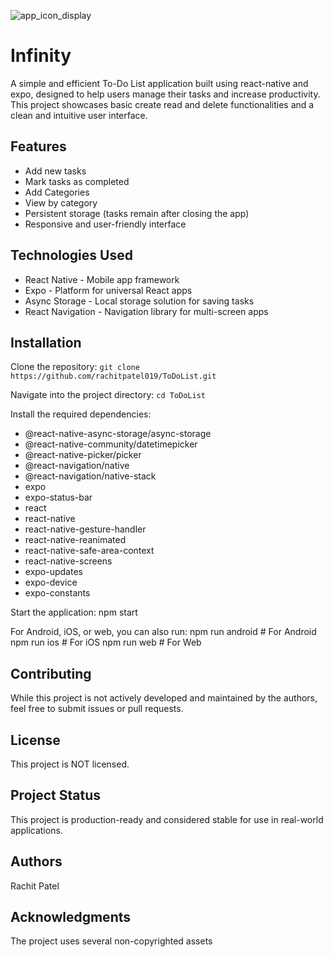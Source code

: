 ![app_icon_display](https://github.com/user-attachments/assets/cd899648-9a6d-4e00-b91f-b5e5d90817fd)

# Infinity
A simple and efficient To-Do List application built using react-native and expo, designed to help users manage their tasks and increase productivity. This project showcases basic create read and delete functionalities and a clean and intuitive user interface.

## Features
- Add new tasks
- Mark tasks as completed
- Add Categories
- View by category
- Persistent storage (tasks remain after closing the app)
- Responsive and user-friendly interface

## Technologies Used
- React Native - Mobile app framework
- Expo - Platform for universal React apps
- Async Storage - Local storage solution for saving tasks
- React Navigation - Navigation library for multi-screen apps

## Installation

Clone the repository:
```git clone https://github.com/rachitpatel019/ToDoList.git```

Navigate into the project directory:
```cd ToDoList```

Install the required dependencies:
- @react-native-async-storage/async-storage
- @react-native-community/datetimepicker
- @react-native-picker/picker
- @react-navigation/native
- @react-navigation/native-stack
- expo
- expo-status-bar
- react
- react-native
- react-native-gesture-handler
- react-native-reanimated
- react-native-safe-area-context
- react-native-screens
- expo-updates
- expo-device
- expo-constants

Start the application:
npm start

For Android, iOS, or web, you can also run:
npm run android  # For Android
npm run ios      # For iOS
npm run web      # For Web

## Contributing
While this project is not actively developed and maintained by the authors, feel free to submit issues or pull requests.

## License
This project is NOT licensed.

## Project Status
This project is production-ready and considered stable for use in real-world applications.

## Authors
Rachit Patel

## Acknowledgments
The project uses several non-copyrighted assets


